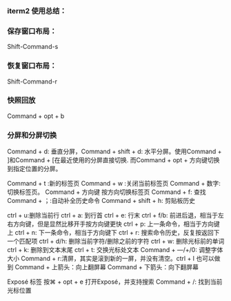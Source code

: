 ### iterm2 使用总结：

### 保存窗口布局：
Shift-Command-s

### 恢复窗口布局：
Shift-Command-r

### 快照回放
Command + opt + b

### 分屏和分屏切换
Command + d: 垂直分屏，Command + shift + d: 水平分屏。使用Command + ]和Command + [在最近使用的分屏直接切换.
而Command + opt + 方向键切换到指定位置的分屏。

Command + t :新的标签页
Command + w :关闭当前标签页
Command + 数字: 切换标签页。 Command + 方向键 按方向切换标签页
Command + f: 查找
Command + ；:自动补全历史命令
Command + shift + h: 剪贴板历史

ctrl + u:删除当前行
ctrl + a: 到行首
ctrl + e: 行末
ctrl + f/b: 前进后退，相当于左右方向键，但是显然比移开手按方向键更快
ctrl + p: 上一条命令，相当于方向键上
ctrl + n: 下一条命令，相当于方向键下
ctrl + r: 搜索命令历史，反复按返回下一个匹配项
ctrl + d/h: 删除当前字符/删除之前的字符
ctrl + w: 删除光标前的单词
ctrl + k: 删除到文本末尾
ctrl + t: 交换光标处文本
Command + —/+/0: 调整字体大小
Command + r:清屏，其实是滚到新的一屏，并没有清空。ctrl + l 也可以做到
Command + 上箭头：向上翻屏幕
Command + 下箭头：向下翻屏幕

Exposé 标签 按⌘ + opt + e 打开Exposé，并支持搜索
Command + /: 找到当前光标位置
